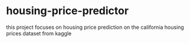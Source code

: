 # housing-price-predictor
this project focuses on housing price prediction on the california housing prices dataset from kaggle 
